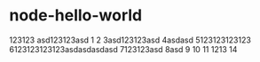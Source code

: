 # node-hello-world

123123
asd123123asd
1
2
3asd123123asd
4asdasd
5123123123123
6123123123123asdasdasdasd
7123123asd
8asd
9
10
11
1213
14
